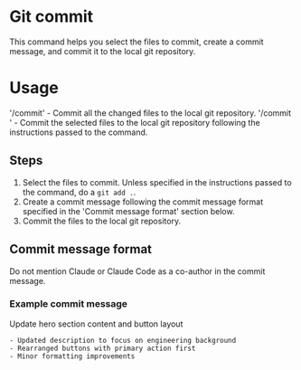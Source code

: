 # Git commit
This command helps you select the files to commit, create a commit message, and commit it to the local git repository.

# Usage
'/commit' - Commit all the changed files to the local git repository.
'/commit <Instructions>' - Commit the selected files to the local git repository following the instructions passed to the command.

## Steps
1. Select the files to commit. Unless specified in the instructions passed to the command, do a `git add .`.
2. Create a commit message following the commit message format specified in the 'Commit message format' section below.
3. Commit the files to the local git repository.

## Commit message format
Do not mention Claude or Claude Code as a co-author in the commit message.

### Example commit message
Update hero section content and button layout

    - Updated description to focus on engineering background
    - Rearranged buttons with primary action first
    - Minor formatting improvements
